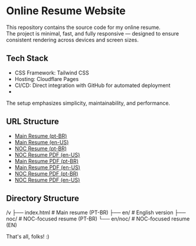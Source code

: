 
# Online Resume Website
This repository contains the source code for my online resume.  
The project is minimal, fast, and fully responsive — designed to ensure consistent rendering across devices and screen sizes.

## Tech Stack
- CSS Framework: Tailwind CSS  
- Hosting: Cloudflare Pages  
- CI/CD: Direct integration with GitHub for automated deployment
- 
The setup emphasizes simplicity, maintainability, and performance.

## URL Structure
- [Main Resume (pt-BR)](https://cv-renan.pages.dev/)
- [Main Resume (en-US)](https://cv-renan.pages.dev/en) 
- [NOC Resume (pt-BR)](https://cv-renan.pages.dev/noc) 
- [NOC Resume PDF (en-US)](https://cv-renan.pages.dev/en/noc) 
- [Main Resume PDF (pt-BR)](https://cv-renan.pages.dev/curriculo.pdf)  
- [Main Resume PDF (en-US)](https://cv-renan.pages.dev/en/resume.pdf)  
- [NOC Resume PDF (pt-BR)](https://cv-renan.pages.dev/noc/curriculo.pdf)  
- [NOC Resume PDF (en-US)](https://cv-renan.pages.dev/en/noc/resume.pdf)

## Directory Structure
/v
├── index.html # Main resume (PT-BR)
├── en/ # English version
├── noc/ # NOC-focused resume (PT-BR)
└── en/noc/ # NOC-focused resume (EN)




That's all, folks! :)
